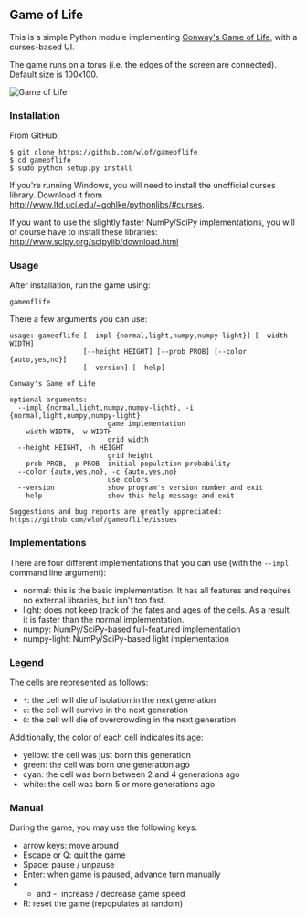 ## Game of Life

This is a simple Python module implementing [Conway's Game of Life](https://en.wikipedia.org/wiki/Conway%27s_Game_of_Life), with a curses-based UI.

The game runs on a torus (i.e. the edges of the screen are connected). Default size is 100x100.

![Game of Life](https://i.imgur.com/umMh1lu.gif)

### Installation
From GitHub:
```
$ git clone https://github.com/wlof/gameoflife
$ cd gameoflife
$ sudo python setup.py install
```

If you're running Windows, you will need to install the unofficial curses library. Download it from http://www.lfd.uci.edu/~gohlke/pythonlibs/#curses.

If you want to use the slightly faster NumPy/SciPy implementations, you will of course have to install these libraries: http://www.scipy.org/scipylib/download.html

### Usage
After installation, run the game using:
```
gameoflife
```

There a few arguments you can use:
```
usage: gameoflife [--impl {normal,light,numpy,numpy-light}] [--width WIDTH]
                  [--height HEIGHT] [--prob PROB] [--color {auto,yes,no}]
                  [--version] [--help]

Conway's Game of Life

optional arguments:
  --impl {normal,light,numpy,numpy-light}, -i {normal,light,numpy,numpy-light}
                        game implementation
  --width WIDTH, -w WIDTH
                        grid width
  --height HEIGHT, -h HEIGHT
                        grid height
  --prob PROB, -p PROB  initial population probability
  --color {auto,yes,no}, -c {auto,yes,no}
                        use colors
  --version             show program's version number and exit
  --help                show this help message and exit

Suggestions and bug reports are greatly appreciated:
https://github.com/wlof/gameoflife/issues
```

### Implementations

There are four different implementations that you can use (with the `--impl` command line argument):
- normal: this is the basic implementation. It has all features and requires no external libraries, but isn't too fast.
- light: does not keep track of the fates and ages of the cells. As a result, it is faster than the normal implementation.
- numpy: NumPy/SciPy-based full-featured implementation
- numpy-light: NumPy/SciPy-based light implementation

### Legend

The cells are represented as follows:
- `*`: the cell will die of isolation in the next generation
- `o`: the cell will survive in the next generation
- `O`: the cell will die of overcrowding in the next generation

Additionally, the color of each cell indicates its age:
- yellow: the cell was just born this generation
- green: the cell was born one generation ago
- cyan: the cell was born between 2 and 4 generations ago
- white: the cell was born 5 or more generations ago

### Manual
During the game, you may use the following keys:
- arrow keys: move around
- Escape or Q: quit the game
- Space: pause / unpause
- Enter: when game is paused, advance turn manually
- + and -: increase / decrease game speed
- R: reset the game (repopulates at random)
